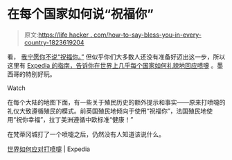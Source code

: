# 在每个国家如何说“祝福你”

> 原文:[https://life hacker . com/how-to-say-bless-you-in-every-country-1823619204](https://lifehacker.com/how-to-say-bless-you-in-every-country-1823619204)

看， [我宁愿你不说“祝福你。”](https://lifehacker.com/lets-all-stop-saying-bless-you-1819891678) 但似乎你们大多数人还没有准备好迈出这一步，所以这里有 [Expedia 的指南，告诉你在世界上几乎每个国家如何礼貌地回应喷嚏](https://www.expedia.ca/travelblog/world-responds-sneezing/) 。墨西哥的特别好玩。

Watch

在每个大陆的地图下面，有一些关于殖民历史的额外提示和事实——原来打喷嚏的礼仪大致遵循殖民的模式。前英国殖民地倾向于使用“祝福你”，法国殖民地使用“祝你幸福”，拉丁美洲遵循中欧标准“健康！”

在梵蒂冈城打了一个喷嚏之后，仍然没有人知道该说什么。

[世界如何应对打喷嚏](https://www.expedia.ca/travelblog/world-responds-sneezing/) | Expedia